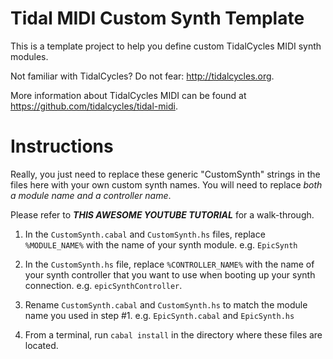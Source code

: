 # Tidal MIDI Custom Synth Template
This is a template project to help you define custom TidalCycles MIDI synth modules.

Not familiar with TidalCycles? Do not fear: http://tidalcycles.org.

More information about TidalCycles MIDI can be found at https://github.com/tidalcycles/tidal-midi.

# Instructions

Really, you just need to replace these generic "CustomSynth" strings in the files here with
your own custom synth names. You will need to replace _both a module name and a controller name_.

Please refer to ***THIS AWESOME YOUTUBE TUTORIAL*** for a walk-through.

1. In the `CustomSynth.cabal` and `CustomSynth.hs` files, replace `%MODULE_NAME%` with the name
of your synth module. e.g. `EpicSynth`

2. In the `CustomSynth.hs` file, replace `%CONTROLLER_NAME%` with the name of your synth controller
that you want to use when booting up your synth connection. e.g. `epicSynthController`.

3. Rename `CustomSynth.cabal` and `CustomSynth.hs` to match the module name you used in step #1.
e.g. `EpicSynth.cabal` and `EpicSynth.hs`

4. From a terminal, run `cabal install` in the directory where these files are located.